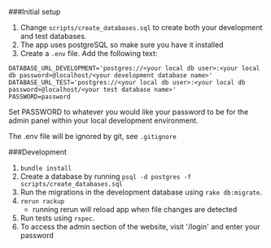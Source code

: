 ###Initial setup
1. Change `scripts/create_databases.sql` to create both your development and test databases.
1. The app uses postgreSQL so make sure you have it installed
1. Create a `.env` file. Add the following text:

```
DATABASE_URL_DEVELOPMENT='postgres://<your local db user>:<your local db password>@localhost/<your development database name>'
DATABASE_URL_TEST='postgres://<your local db user>:<your local db password>@localhost/<your test database name>'
PASSWORD=password
```

Set PASSWORD to whatever you would like your password to be for the admin panel within your local development environment.

The .env file will be ignored by git, see `.gitignore`

###Development
1. `bundle install`
1. Create a database by running `psql -d postgres -f scripts/create_databases.sql`
1. Run the migrations in the development database using `rake db:migrate`.
1. `rerun rackup`
    * running rerun will reload app when file changes are detected
1. Run tests using `rspec`.
1. To access the admin section of the website, visit '/login' and enter your password
